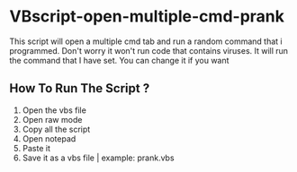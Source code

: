 # VBscript-open-multiple-cmd-prank
This script will open a multiple cmd tab and run a random command that i programmed. Don't worry it won't run code that contains viruses. It will run the command that I have set. You can change it if you want

## How To Run The Script ?

1. Open the vbs file
2. Open raw mode
3. Copy all the script
4. Open notepad
5. Paste it
6. Save it as a vbs file | example: prank.vbs
